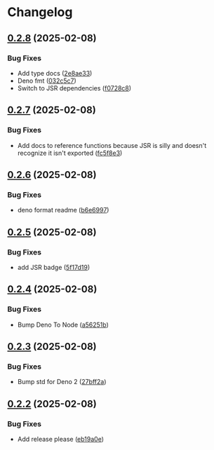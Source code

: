 # Changelog

## [0.2.8](https://github.com/LeviSchuck/tiny-encodings/compare/v0.2.7...v0.2.8) (2025-02-08)


### Bug Fixes

* Add type docs ([2e8ae33](https://github.com/LeviSchuck/tiny-encodings/commit/2e8ae33444096764beda32ba5fa05a61e7a45355))
* Deno fmt ([032c5c7](https://github.com/LeviSchuck/tiny-encodings/commit/032c5c715a234a1c4554512c6229c88be450fbd7))
* Switch to JSR dependencies ([f0728c8](https://github.com/LeviSchuck/tiny-encodings/commit/f0728c834758ca35a03287e3cceddcebc4b25d2c))

## [0.2.7](https://github.com/LeviSchuck/tiny-encodings/compare/v0.2.6...v0.2.7) (2025-02-08)


### Bug Fixes

* Add docs to reference functions because JSR is silly and doesn't recognize it isn't exported ([fc5f8e3](https://github.com/LeviSchuck/tiny-encodings/commit/fc5f8e3644047ffdc1f662b2a65b1bffb63de9a0))

## [0.2.6](https://github.com/LeviSchuck/tiny-encodings/compare/v0.2.5...v0.2.6) (2025-02-08)


### Bug Fixes

* deno format readme ([b6e6997](https://github.com/LeviSchuck/tiny-encodings/commit/b6e699775942c596509efaea01f556dcb025c958))

## [0.2.5](https://github.com/LeviSchuck/tiny-encodings/compare/v0.2.4...v0.2.5) (2025-02-08)


### Bug Fixes

* add JSR badge ([5f17d19](https://github.com/LeviSchuck/tiny-encodings/commit/5f17d195aeee9a9e6ffc34c7a4358b6a8e3038a6))

## [0.2.4](https://github.com/LeviSchuck/tiny-encodings/compare/v0.2.3...v0.2.4) (2025-02-08)


### Bug Fixes

* Bump Deno To Node ([a56251b](https://github.com/LeviSchuck/tiny-encodings/commit/a56251bac778ba644e91d0ffed21d76dbd03663f))

## [0.2.3](https://github.com/LeviSchuck/tiny-encodings/compare/v0.2.2...v0.2.3) (2025-02-08)


### Bug Fixes

* Bump std for Deno 2 ([27bff2a](https://github.com/LeviSchuck/tiny-encodings/commit/27bff2a6aa297a064e6559dd390d5bdac4dc78b8))

## [0.2.2](https://github.com/LeviSchuck/tiny-encodings/compare/0.2.1...v0.2.2) (2025-02-08)


### Bug Fixes

* Add release please ([eb19a0e](https://github.com/LeviSchuck/tiny-encodings/commit/eb19a0ee12c7bcdf0dba1c6e8d1b23cd54e8f008))
